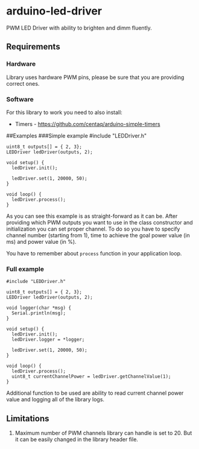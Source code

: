 # arduino-led-driver
PWM LED Driver with ability to brighten and dimm fluently.

## Requirements
### Hardware
Library uses hardware PWM pins, please be sure that you are providing correct ones.

### Software
For this library to work you need to also install:
- Timers - https://github.com/centaq/arduino-simple-timers

##Examples
###Simple example
	#include "LEDDriver.h"

	uint8_t outputs[] = { 2, 3};
	LEDDriver ledDriver(outputs, 2);
	  
	void setup() {
	  ledDriver.init();
	  
	  ledDriver.set(1, 20000, 50);
	}

	void loop() {
	  ledDriver.process();
	}

As you can see this example is as straight-forward as it can be.
After providing which PWM outputs you want to use in the class constructor and initialization you can set proper channel.
To do so you have to specify channel number (starting from 1), time to achieve the goal power value (in ms) and power value (in %).

You have to remember about `process` function in your application loop.
	
### Full example
	#include "LEDDriver.h"

	uint8_t outputs[] = { 2, 3};
	LEDDriver ledDriver(outputs, 2);

	void logger(char *msg) {
	  Serial.println(msg);
	}

	void setup() {
	  ledDriver.init();
	  ledDriver.logger = *logger;
	  
	  ledDriver.set(1, 20000, 50);
	}

	void loop() {
	  ledDriver.process();
	  uint8_t currentChannelPower = ledDriver.getChannelValue(1);
	}
	
Additional function to be used are ability to read current channel power value and logging all of the library logs.

## Limitations
1. Maximum number of PWM channels library can handle is set to 20. But it can be easily changed in the library header file.